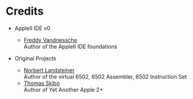 Credits
=======

  - AppleII IDE v0
    * [Freddy Vandriessche](https://github.com/flyingzebra)<br>
      Author of the AppleII IDE foundations


  - Original Projects
    * [Norbert Landsteiner](https://github.com/masswerk)<br/>
      Author of the virtual 6502, 6502 Assembler, 6502 Instruction Set
    * [Thomas Skibo](https://github.com/skibo)<br/>
      Author of Yet Another Apple 2+
